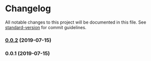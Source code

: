 # Changelog

All notable changes to this project will be documented in this file. See [standard-version](https://github.com/conventional-changelog/standard-version) for commit guidelines.

### [0.0.2](https://github.com/mariosant/react-flex-list/compare/v0.0.1...v0.0.2) (2019-07-15)



### 0.0.1 (2019-07-15)
